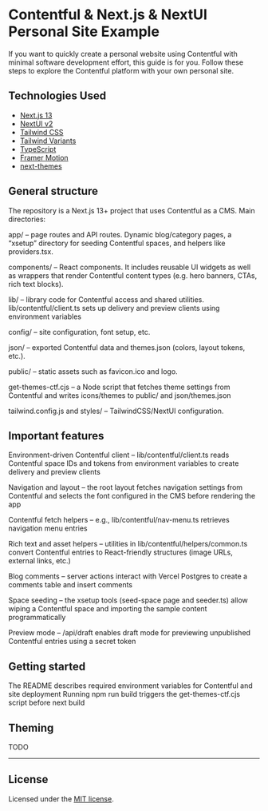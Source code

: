 # Contentful & Next.js & NextUI Personal Site Example

If you want to quickly create a personal website using Contentful with minimal software development effort, this guide is for you. Follow these steps to explore the Contentful platform with your own personal site.


## Technologies Used

- [Next.js 13](https://nextjs.org/docs/getting-started)
- [NextUI v2](https://nextui.org/)
- [Tailwind CSS](https://tailwindcss.com/)
- [Tailwind Variants](https://tailwind-variants.org)
- [TypeScript](https://www.typescriptlang.org/)
- [Framer Motion](https://www.framer.com/motion/)
- [next-themes](https://github.com/pacocoursey/next-themes)



## General structure

The repository is a Next.js 13+ project that uses Contentful as a CMS. Main directories:

app/ – page routes and API routes. Dynamic blog/category pages, a “xsetup” directory for seeding Contentful spaces, and helpers like providers.tsx.

components/ – React components. It includes reusable UI widgets as well as wrappers that render Contentful content types (e.g. hero banners, CTAs, rich text blocks).

lib/ – library code for Contentful access and shared utilities. lib/contentful/client.ts sets up delivery and preview clients using environment variables

config/ – site configuration, font setup, etc.

json/ – exported Contentful data and themes.json (colors, layout tokens, etc.).

public/ – static assets such as favicon.ico and logo.

get-themes-ctf.cjs – a Node script that fetches theme settings from Contentful and writes icons/themes to public/ and json/themes.json

tailwind.config.js and styles/ – TailwindCSS/NextUI configuration.

## Important features

Environment-driven Contentful client – lib/contentful/client.ts reads Contentful space IDs and tokens from environment variables to create delivery and preview clients

Navigation and layout – the root layout fetches navigation settings from Contentful and selects the font configured in the CMS before rendering the app

Contentful fetch helpers – e.g., lib/contentful/nav-menu.ts retrieves navigation menu entries

Rich text and asset helpers – utilities in lib/contentful/helpers/common.ts convert Contentful entries to React-friendly structures (image URLs, external links, etc.)

Blog comments – server actions interact with Vercel Postgres to create a comments table and insert comments

Space seeding – the xsetup tools (seed-space page and seeder.ts) allow wiping a Contentful space and importing the sample content programmatically

Preview mode – /api/draft enables draft mode for previewing unpublished Contentful entries using a secret token

## Getting started

The README describes required environment variables for Contentful and site deployment
Running npm run build triggers the get-themes-ctf.cjs script before next build

## Theming

TODO

****


## License

Licensed under the [MIT license](https://github.com/nextui-org/next-app-template/blob/main/LICENSE).
